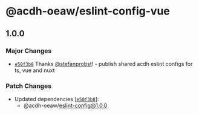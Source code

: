 # @acdh-oeaw/eslint-config-vue

## 1.0.0

### Major Changes

- [`e50f3b8`](https://github.com/acdh-oeaw/eslint-config/commit/e50f3b849e579b1b5089a0cefa271536770ac536)
  Thanks [@stefanprobst](https://github.com/stefanprobst)! - publish shared acdh eslint configs for
  ts, vue and nuxt

### Patch Changes

- Updated dependencies
  [[`e50f3b8`](https://github.com/acdh-oeaw/eslint-config/commit/e50f3b849e579b1b5089a0cefa271536770ac536)]:
  - @acdh-oeaw/eslint-config@1.0.0
